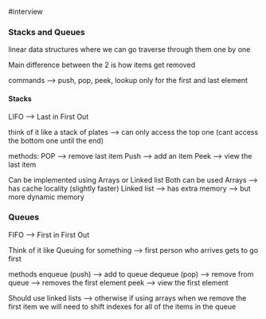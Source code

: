 #interview 
### Stacks and Queues 

linear data structures where we can go traverse through them one by one

Main difference between the 2 is how items get removed

commands --> push, pop, peek, lookup
only for the first and last element 

#### Stacks
LIFO --> Last in First Out

think of it like a stack of plates --> can only access the top one (cant access the bottom one until the end)

methods:
POP --> remove last item
Push --> add an item
Peek --> view the last item

Can be implemented using Arrays or Linked list
Both can be used
Arrays --> has cache locality (slightly faster) 
Linked list --> has extra memory --> but more dynamic memory

### Queues
FIFO --> First in First Out

Think of it like Queuing for something --> first person who arrives gets to go first 

methods
enqueue (push) -->  add to queue
dequeue (pop) --> remove from queue --> removes the first element
peek --> view the first element

Should use linked lists --> otherwise if using arrays when we remove the first item we will need to shift indexes for all of the items in the queue



